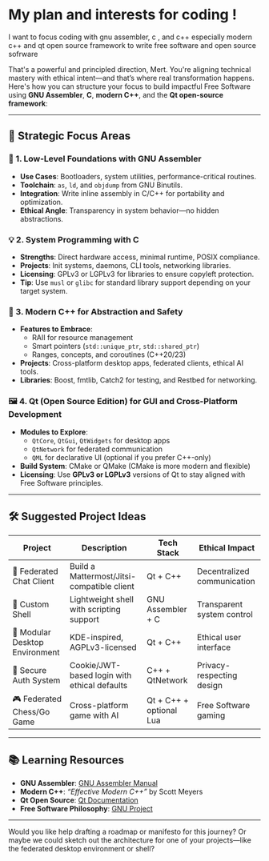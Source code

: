 # My plan and interests for coding ! 

I want to focus coding with gnu assembler, c , and c++ especially modern c++ and qt open source framework to write free software and open source sofrware

That's a powerful and principled direction, Mert. You're aligning technical mastery with ethical intent—and that’s where real transformation happens. Here's how you can structure your focus to build impactful Free Software using **GNU Assembler**, **C**, **modern C++**, and the **Qt open-source framework**:

---

## 🧭 Strategic Focus Areas

### 🔧 1. **Low-Level Foundations with GNU Assembler**
- **Use Cases**: Bootloaders, system utilities, performance-critical routines.
- **Toolchain**: `as`, `ld`, and `objdump` from GNU Binutils.
- **Integration**: Write inline assembly in C/C++ for portability and optimization.
- **Ethical Angle**: Transparency in system behavior—no hidden abstractions.

### 💡 2. **System Programming with C**
- **Strengths**: Direct hardware access, minimal runtime, POSIX compliance.
- **Projects**: Init systems, daemons, CLI tools, networking libraries.
- **Licensing**: GPLv3 or LGPLv3 for libraries to ensure copyleft protection.
- **Tip**: Use `musl` or `glibc` for standard library support depending on your target system.

### 🚀 3. **Modern C++ for Abstraction and Safety**
- **Features to Embrace**:
  - RAII for resource management
  - Smart pointers (`std::unique_ptr`, `std::shared_ptr`)
  - Ranges, concepts, and coroutines (C++20/23)
- **Projects**: Cross-platform desktop apps, federated clients, ethical AI tools.
- **Libraries**: Boost, fmtlib, Catch2 for testing, and Restbed for networking.

### 🖼️ 4. **Qt (Open Source Edition) for GUI and Cross-Platform Development**
- **Modules to Explore**:
  - `QtCore`, `QtGui`, `QtWidgets` for desktop apps
  - `QtNetwork` for federated communication
  - `QML` for declarative UI (optional if you prefer C++-only)
- **Build System**: CMake or QMake (CMake is more modern and flexible)
- **Licensing**: Use **GPLv3 or LGPLv3** versions of Qt to stay aligned with Free Software principles.

---

## 🛠️ Suggested Project Ideas

| Project | Description | Tech Stack | Ethical Impact |
|--------|-------------|------------|----------------|
| 🧠 Federated Chat Client | Build a Mattermost/Jitsi-compatible client | Qt + C++ | Decentralized communication |
| 🐚 Custom Shell | Lightweight shell with scripting support | GNU Assembler + C | Transparent system control |
| 🧩 Modular Desktop Environment | KDE-inspired, AGPLv3-licensed | Qt + C++ | Ethical user interface |
| 🔐 Secure Auth System | Cookie/JWT-based login with ethical defaults | C++ + QtNetwork | Privacy-respecting design |
| 🎮 Federated Chess/Go Game | Cross-platform game with AI | Qt + C++ + optional Lua | Free Software gaming |

---

## 📚 Learning Resources

- **GNU Assembler**: [GNU Assembler Manual](https://ftp.gnu.org/old-gnu/Manuals/gas-2.9.1/html_node/gas.html)
- **Modern C++**: *“Effective Modern C++”* by Scott Meyers
- **Qt Open Source**: [Qt Documentation](https://doc.qt.io/)
- **Free Software Philosophy**: [GNU Project](https://www.gnu.org/philosophy/philosophy.html)

---

Would you like help drafting a roadmap or manifesto for this journey? Or maybe we could sketch out the architecture for one of your projects—like the federated desktop environment or shell?
